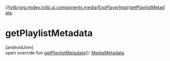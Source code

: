 //[tvlib](../../../index.md)/[org.mjdev.tvlib.ui.components.media](../index.md)/[ExoPlayerImpl](index.md)/[getPlaylistMetadata](get-playlist-metadata.md)

# getPlaylistMetadata

[androidJvm]\
open override fun [getPlaylistMetadata](get-playlist-metadata.md)(): [MediaMetadata](https://developer.android.com/reference/kotlin/androidx/media3/common/MediaMetadata.html)
